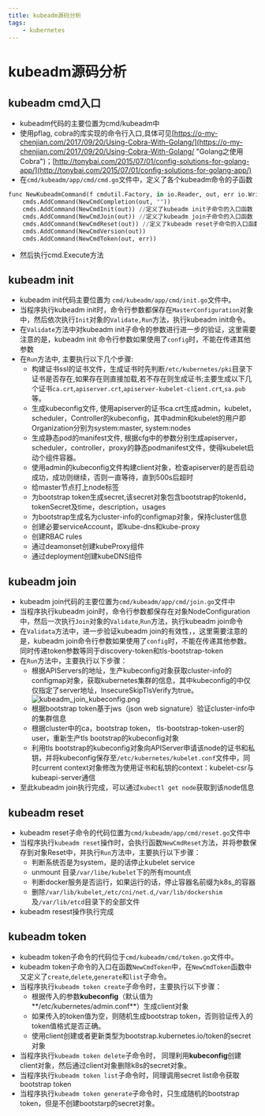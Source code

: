 ```yaml
---
title: kubeadm源码分析
tags:
    - kubernetes
---
```

# kubeadm源码分析
## kubeadm cmd入口
* kubeadm代码的主要位置为cmd/kubeadm中
* 使用pflag, cobra的库实现的命令行入口,具体可见[https://o-my-chenjian.com/2017/09/20/Using-Cobra-With-Golang/](https://o-my-chenjian.com/2017/09/20/Using-Cobra-With-Golang/ "Golang之使用Cobra")；[http://tonybai.com/2015/07/01/config-solutions-for-golang-app/](http://tonybai.com/2015/07/01/config-solutions-for-golang-app/)
* 在`cmd/kubeadm/app/cmd/cmd.go`文件中，定义了各个kubeadm命令的子函数
``` python
func NewKubeadmCommand(f cmdutil.Factory, in io.Reader, out, err io.Writer) *cobra.Command {
    cmds.AddCommand(NewCmdCompletion(out, ""))
    cmds.AddCommand(NewCmdInit(out)) //定义了kubeadm init子命令的入口函数
    cmds.AddCommand(NewCmdJoin(out)) //定义了kubeadm join子命令的入口函数
    cmds.AddCommand(NewCmdReset(out)) //定义了kubeadm reset子命令的入口函数
    cmds.AddCommand(NewCmdVersion(out))
    cmds.AddCommand(NewCmdToken(out, err))
```
* 然后执行cmd.Execute方法
<!-- more -->
## kubeadm init
* kubeadm init代码主要位置为 `cmd/kubeadm/app/cmd/init.go`文件中。
* 当程序执行kubeadm init时，命令行参数都保存在`MasterConfiguration`对象中，然后依次执行`Init`对象的`Validate,Run`方法，执行kubeadm init命令。
* 在`Validate`方法中对kubeadm init子命令的参数进行进一步的验证，这里需要注意的是，kubeadm init 命令行参数如果使用了`config`时，不能在传递其他参数
* 在`Run`方法中, 主要执行以下几个步骤:
    - 构建证书ssl的证书文件，生成证书时先判断`/etc/kubernetes/pki`目录下证书是否存在,如果存在则直接加载,若不存在则生成证书;主要生成以下几个证书`ca.crt`,`apiserver.crt`,`apiserver-kubelet-client.crt`,`sa.pub`等。
    - 生成kubeconfig文件, 使用apiserver的证书ca.crt生成admin，kubelet，scheduler，Controller的kubeconfig，其中admin和kubelet的用户即Organization分别为system:master, system:nodes
    - 生成静态pod的manifest文件, 根据cfg中的参数分别生成apiserver，scheduler，controller，proxy的静态podmanifest文件，使得kubelet启动个组件容器。
    - 使用admin的kubeconfig文件构建client对象，检查apiserver的是否启动成功，成功则继续，否则一直等待，直到500s后超时
    - 给master节点打上node标签
    - 为bootstrap token生成secret,该secret对象包含bootstrap的tokenId，tokenSecret及time，description，usages
    - 为bootstrap生成名为cluster-info的configmap对象，保持cluster信息
    - 创建必要serviceAccount，即kube-dns和kube-proxy
    - 创建RBAC rules
    - 通过deamonset创建kubeProxy组件
    - 通过deployment创建kubeDNS组件
## kubeadm join
* kubeadm join代码的主要位置为`cmd/kubeadm/app/cmd/join.go`文件中
* 当程序执行kubeadm join时，命令行参数都保存在对象NodeConfiguration中，然后一次执行`Join`对象的`Validate`,`Run`方法，执行kubeadm join命令
* 在`Validata`方法中，进一步验证kubeadm join的有效性，，这里需要注意的是，kubeadm join命令行参数如果使用了`config`时，不能在传递其他参数。 同时传递token参数等同于discovery-token和tls-bootstrap-token
* 在`Run`方法中，主要执行以下步骤：
    - 根据APIServers的地址，生产kubeconfig对象获取cluster-info的configmap对象，获取kubernetes集群的信息，其中kubeconfig的中仅仅指定了server地址，InsecureSkipTlsVerify为true。
    ![kubeadm_join_kubeconfig.png](https://i.loli.net/2020/03/17/QwUMzDgT8H7iZv6.png)
    - 根据bootstrap token基于jws（json web signature）验证cluster-info中的集群信息
    - 根据cluster中的ca，bootstrap token， tls-bootstrap-token-user的user，重新生产tls bootstrap的kubeconfig对象
    - 利用tls bootstrap的kubeconfig对象向APIServer申请该node的证书和私钥，并将kubeconfig保存至`/etc/kubernetes/kubelet.conf`文件中，同时current context对象修改为使用证书和私钥的context：kubelet-csr与kubeapi-server通信
* 至此kubeadm join执行完成，可以通过`kubectl get node`获取到该node信息
## kubeadm reset
* kubeadm reset子命令的代码位置为`cmd/kubeadm/app/cmd/reset.go`文件中
* 当程序执行`kubeadm reset`操作时，会执行函数`NewCmdReset`方法，并将参数保存到对象Reset中，并执行`Run`方法中，主要执行以下步骤：
    - 判断系统否是为system，是的话停止kubelet service
    - unmount 目录`/var/libe/kubelet`下的所有mount点
    - 判断docker服务是否运行，如果运行的话，停止容器名前缀为k8s_的容器
    - 删除`/var/lib/kubelet`,`/etc/cni/net.d`,`/var/lib/dockershim`及`/var/lib/etcd`目录下的全部文件
* kubeadm resest操作执行完成
## kubeadm token
* kubeadm token子命令的代码位于`cmd/kubeadm/cmd/token.go`文件中。
* kubeadm token子命令的入口在函数`NewCmdToken`中，在`NewCmdToken`函数中又定义了`create`,`delete`,`generate`和`list`子命令。
* 当程序执行`kubeadm token create`子命令时，主要执行以下步骤：
    - 根据传入的参数**kubeconfig**（默认值为**/etc/kubernetes/admin.conf**）生成client对象
    - 如果传入的token值为空，则随机生成bootstrap token，否则验证传入的token值格式是否正确。
    - 使用client创建或者更新类型为bootstrap.kubernetes.io/token的secret对象
* 当程序执行`kubeadm token delete`子命令时， 同理利用**kubeconfig**创建client对象，然后通过client对象删除k8s的secret对象。
* 当程序执行`kubeadm token list`子命令时，同理调用secret list命令获取bootstrap token
* 当程序执行`kubeadm token generate`子命令时，只生成随机的bootstrap token，但是不创建bootstarp的secret对象。
